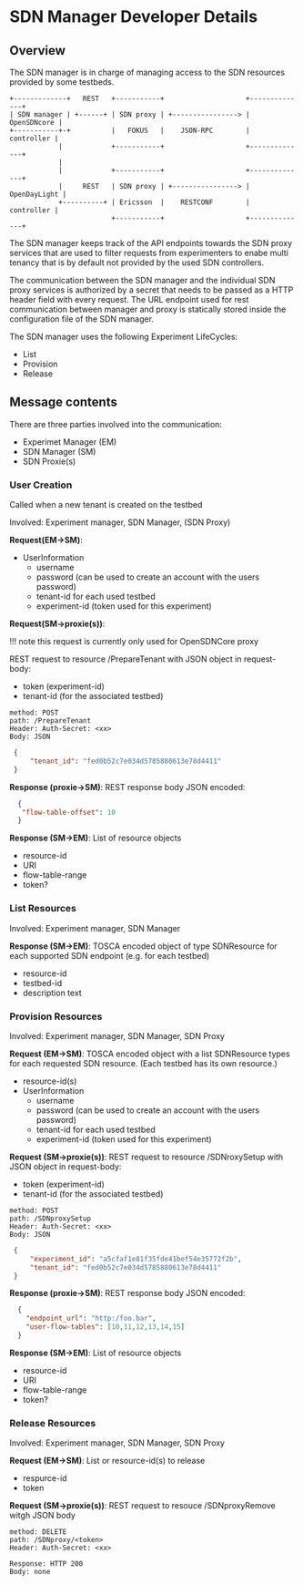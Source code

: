 # SDN Manager Developer Details

## Overview

The SDN manager is in charge of managing access to the SDN resources provided by some testbeds.

```text
+-------------+   REST   +-----------+                    +--------------+
| SDN manager | +------+ | SDN proxy | +----------------> |  OpenSDNcore |
+-----------+-+          |   FOKUS   |    JSON-RPC        |   controller |
            |            +-----------+                    +--------------+
            |
            |            +-----------+                    +--------------+
            |     REST   | SDN proxy | +----------------> | OpenDayLight |
            +----------+ | Ericsson  |    RESTCONF        |   controller |
                         +-----------+                    +--------------+
```

The SDN manager keeps track of the API endpoints towards the SDN proxy services that are used to filter requests
from experimenters to enabe multi tenancy that is by default not provided by the used SDN controllers.

The communication between the SDN manager and the individual SDN proxy services is authorized by a secret that needs to be passed as a HTTP header field with every request.
The URL endpoint used for rest communication between manager and proxy is statically stored inside the configuration file of the SDN manager.

The SDN manager uses the following Experiment LifeCycles:

 * List
 * Provision
 * Release

## Message contents

There are three parties involved into the communication:

 * Experimet Manager (EM)
 * SDN Manager (SM)
 * SDN Proxie(s)

### User Creation

Called when a new tenant is created on the testbed

Involved: Experiment manager, SDN Manager, (SDN Proxy)

**Request(EM->SM)**:

* UserInformation
  * username
  * password (can be used to create an account with the users password)
  * tenant-id for each used testbed
  * experiment-id (token used for this experiment)

**Request(SM->proxie(s))**:

!!! note
        this request is currently only used for OpenSDNCore proxy

REST request to resource /PrepareTenant with JSON object in request-body:

 * token (experiment-id)
 * tenant-id (for the associated testbed)

```properties
method: POST
path: /PrepareTenant
Header: Auth-Secret: <xx>
Body: JSON
```

 ```json
  {
      "tenant_id": "fed0b52c7e034d5785880613e78d4411"
  }
 ```

 **Response (proxie->SM)**:
 REST response body JSON encoded:

 ```json
   {
   	"flow-table-offset": 10
   }
 ```

 **Response (SM->EM)**:
 List of resource objects

  * resource-id
  * URI
  * flow-table-range
  * token?


### List Resources

Involved: Experiment manager, SDN Manager

**Response (SM->EM)**:
TOSCA encoded object of type SDNResource for each supported SDN endpoint (e.g. for each testbed)

 * resource-id
 * testbed-id
 * description text

### Provision Resources

Involved: Experiment manager, SDN Manager, SDN Proxy

**Request (EM->SM)**:
TOSCA encoded object with a list SDNResource types for each requested SDN resource. (Each testbed has its own resource.)

 * resource-id(s)
 * UserInformation
   * username
   * password (can be used to create an account with the users password)
   * tenant-id for each used testbed
   * experiment-id (token used for this experiment)

**Request (SM->proxie(s))**:
REST request to resource /SDNroxySetup with JSON object in request-body:

 * token (experiment-id)
 * tenant-id (for the associated testbed)

```properties
method: POST
path: /SDNproxySetup
Header: Auth-Secret: <xx>
Body: JSON
```

 ```json
  {
      "experiment_id": "a5cfaf1e81f35fde41bef54e35772f2b",
      "tenant_id": "fed0b52c7e034d5785880613e78d4411"
  }
 ```

**Response (proxie->SM)**:
REST response body JSON encoded:

```json
  {
  	"endpoint_url": "http:/foo.bar",
  	"user-flow-tables": [10,11,12,13,14,15]
  }
```

**Response (SM->EM)**:
List of resource objects

 * resource-id
 * URI
 * flow-table-range
 * token?


### Release Resources
Involved: Experiment manager, SDN Manager, SDN Proxy

**Request (EM->SM)**:
List or resource-id(s) to release

 * respurce-id
 * token

**Request (SM->proxie(s))**:
REST request to resouce /SDNproxyRemove witgh JSON body

```properties
method: DELETE
path: /SDNproxy/<token>
Header: Auth-Secret: <xx>

Response: HTTP 200
Body: none
```
